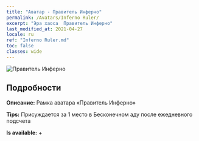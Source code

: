 ```yaml
---
title: "Аватар - Правитель Инферно"
permalink: /Avatars/Inferno Ruler/
excerpt: "Эра хаоса  Правитель Инферно"
last_modified_at: 2021-04-27
locale: ru
ref: "Inferno Ruler.md"
toc: false
classes: wide
---
```

 ![Правитель Инферно](/images/a/avatarFrame_58.png)

## Подробности

 **Описание:** Рамка аватара «Правитель Инферно» 

 **Tips:** Присуждается за 1 место в Бесконечном аду после ежедневного подсчета 

 **Is available:**  + 

